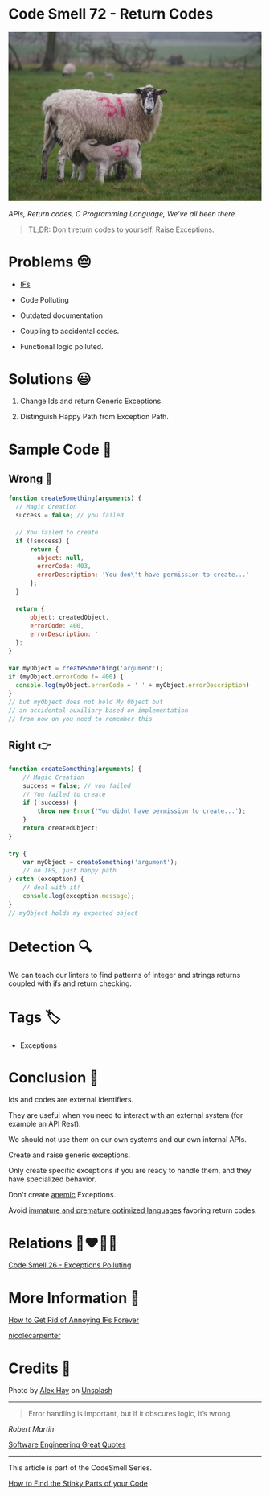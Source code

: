 # Code Smell 72 - Return Codes

![Code Smell 72 - Return Codes](Code%20Smell%2072%20-%20Return%20Codes.jpg)

*APIs, Return codes, C Programming Language, We've all been there.*

> TL;DR: Don't return codes to yourself. Raise Exceptions.

# Problems 😔 

- [IFs](https://github.com/mcsee/Software-Design-Articles/tree/main/Articles/Theory/How%20to%20Get%20Rid%20of%20Annoying%20IFs%20Forever/readme.md)

- Code Polluting

- Outdated documentation

- Coupling to accidental codes.

- Functional logic polluted.

# Solutions 😃

1. Change Ids and return Generic Exceptions.

2. Distinguish Happy Path from Exception Path.

# Sample Code 📖

## Wrong 🚫

<!-- [Gist Url](https://gist.github.com/mcsee/d7afaa2f18126a7cdb7ecfcbb1124d81) -->

```javascript
function createSomething(arguments) {
  // Magic Creation
  success = false; // you failed

  // You failed to create
  if (!success) {
      return {
        object: null,
        errorCode: 403,
        errorDescription: 'You don\'t have permission to create...'
      };
  }

  return {
      object: createdObject,
      errorCode: 400,
      errorDescription: ''
  };
}

var myObject = createSomething('argument');
if (myObject.errorCode != 400) {
  console.log(myObject.errorCode + ' ' + myObject.errorDescription)
}
// but myObject does not hold My Object but
// an accidental auxiliary based on implementation
// from now on you need to remember this
```

## Right 👉

<!-- [Gist Url](https://gist.github.com/mcsee/5162daac1e8e7aa5b163ef724944a524) -->

```javascript
function createSomething(arguments) {
    // Magic Creation
    success = false; // you failed
    // You failed to create
    if (!success) {
        throw new Error('You didnt have permission to create...');
    }
    return createdObject;
}

try {
    var myObject = createSomething('argument');
    // no IFS, just happy path
} catch (exception) {
    // deal with it!
    console.log(exception.message);
}
// myObject holds my expected object
```

# Detection 🔍

We can teach our linters to find patterns of integer and strings returns coupled with ifs and return checking.

# Tags 🏷️

- Exceptions

# Conclusion 🏁

Ids and codes are external identifiers. 

They are useful when you need to interact with an external system (for example an API Rest).

We should not use them on our own systems and our own internal APIs.

Create and raise generic exceptions.

Only create specific exceptions if you are ready to handle them, and they have specialized behavior. 

Don't create [anemic](https://github.com/mcsee/Software-Design-Articles/tree/main/Articles/Code%20Smells/Code%20Smell%2001%20-%20Anemic%20Models/readme.md) Exceptions.

Avoid [immature and premature optimized languages](https://golangdocs.com/errors-exception-handling-in-golang) favoring return codes.

# Relations 👩‍❤️‍💋‍👨

[Code Smell 26 - Exceptions Polluting](https://github.com/mcsee/Software-Design-Articles/tree/main/Articles/Code%20Smells/Code%20Smell%2026%20-%20Exceptions%20Polluting/readme.md)

# More Information 📕

[How to Get Rid of Annoying IFs Forever](https://github.com/mcsee/Software-Design-Articles/tree/main/Articles/Theory/How%20to%20Get%20Rid%20of%20Annoying%20IFs%20Forever/readme.md)

[nicolecarpenter](http://nicolecarpenter.github.io/2016/03/15/clean-code-chapter-7-error-handling.html)

# Credits 🙏

Photo by [Alex Hay](https://unsplash.com/@alex_hay) on [Unsplash](https://unsplash.com/s/photos/numbers)  

* * *

> Error handling is important, but if it obscures logic, it’s wrong.

_Robert Martin_
 
[Software Engineering Great Quotes](https://github.com/mcsee/Software-Design-Articles/tree/main/Articles/Quotes/Software%20Engineering%20Great%20Quotes/readme.md)

* * *

This article is part of the CodeSmell Series.

[How to Find the Stinky Parts of your Code](https://github.com/mcsee/Software-Design-Articles/tree/main/Articles/Code%20Smells/How%20to%20Find%20the%20Stinky%20parts%20of%20your%20Code/readme.md)